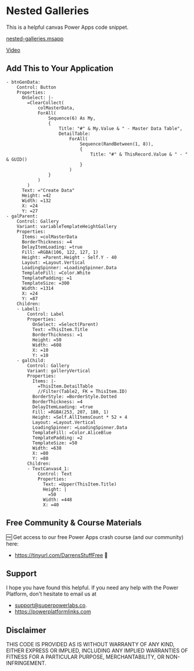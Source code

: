 # Nested Galleries

This is a helpful canvas Power Apps code snippet.

[nested-galleries.msapp](https://github.com/PowerAppsDarren/PowerFxSnippets/blob/main/Controls/Gallery/ResponsiveGallery.yaml)

[Video](https://www.loom.com/share/e7d61632ead649a096a4881d96ec96f0?sid=413f2730-019c-46b3-954a-3bad50497a9b)

## Add This to Your Application

```PowerFx
- btnGenData:
    Control: Button
    Properties:
      OnSelect: |-
        =ClearCollect(
            colMasterData, 
            ForAll(
                Sequence(6) As My, 
                {
                    Title: "#" & My.Value & " - Master Data Table",
                    DetailTable: 
                        ForAll(
                            Sequence(RandBetween(1, 8)), 
                            {
                                Title: "#" & ThisRecord.Value & " - " & GUID()
                            }
                        )
                }
            )    
        )
      Text: ="Create Data"
      Height: =42
      Width: =132
      X: =24
      Y: =27
- galParent:
    Control: Gallery
    Variant: variableTemplateHeightGallery
    Properties:
      Items: =colMasterData
      BorderThickness: =4
      DelayItemLoading: =true
      Fill: =RGBA(106, 122, 127, 1)
      Height: =Parent.Height - Self.Y - 40
      Layout: =Layout.Vertical
      LoadingSpinner: =LoadingSpinner.Data
      TemplateFill: =Color.White
      TemplatePadding: =1
      TemplateSize: =300
      Width: =1314
      X: =24
      Y: =87
    Children:
    - Label1:
        Control: Label
        Properties:
          OnSelect: =Select(Parent)
          Text: =ThisItem.Title
          BorderThickness: =1
          Height: =50
          Width: =608
          X: =10
          Y: =10
    - galChild:
        Control: Gallery
        Variant: galleryVertical
        Properties:
          Items: |-
            =ThisItem.DetailTable
            //Filter(Table2, FK = ThisItem.ID)
          BorderStyle: =BorderStyle.Dotted
          BorderThickness: =4
          DelayItemLoading: =true
          Fill: =RGBA(253, 207, 180, 1)
          Height: =Self.AllItemsCount * 52 + 4
          Layout: =Layout.Vertical
          LoadingSpinner: =LoadingSpinner.Data
          TemplateFill: =Color.AliceBlue
          TemplatePadding: =2
          TemplateSize: =50
          Width: =638
          X: =80
          Y: =80
        Children:
        - TextCanvas4_1:
            Control: Text
            Properties:
              Text: =Upper(ThisItem.Title)
              Height: |
                =50
              Width: =448
              X: =40

```

## Free Community & Course Materials
🆓 Get access to our free Power Apps crash course (and our community) here: 
- https://tinyurl.com/DarrensStuffFree 🔗

## Support

I hope you have found this helpful. If you need any help with the Power Platform, don't hesitate to email us at 
* [support@superpowerlabs.co](support@superpowerlabs.co).
* https://powerplatformlinks.com 

## Disclaimer

THIS CODE IS PROVIDED AS IS WITHOUT WARRANTY OF ANY KIND, EITHER EXPRESS OR IMPLIED, INCLUDING ANY IMPLIED WARRANTIES OF FITNESS FOR A PARTICULAR PURPOSE, MERCHANTABILITY, OR NON-INFRINGEMENT.

